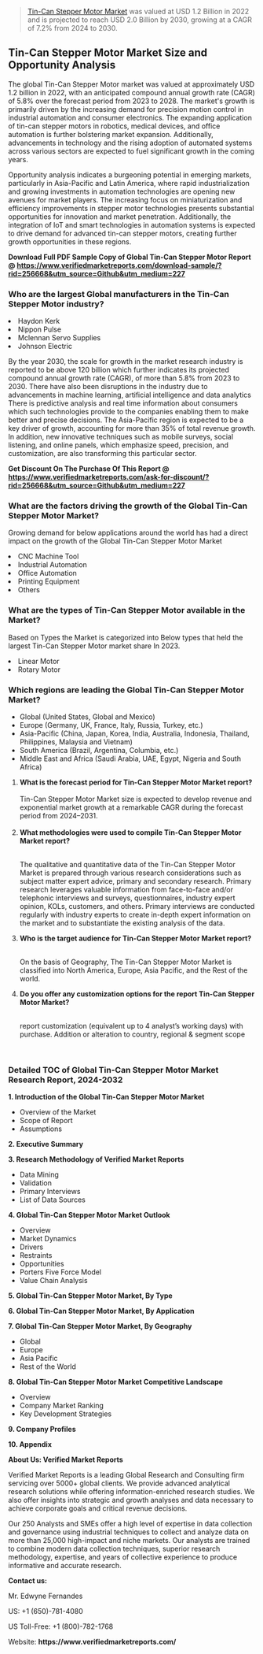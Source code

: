 <blockquote><p><p><a href="https://www.verifiedmarketreports.com/download-sample/?rid=256668&utm_source=Github&utm_medium=227" target="_blank">Tin-Can Stepper Motor Market</a> was valued at USD 1.2 Billion in 2022 and is projected to reach USD 2.0 Billion by 2030, growing at a CAGR of 7.2% from 2024 to 2030.</p></blockquote><p><h2>Tin-Can Stepper Motor Market Size and Opportunity Analysis</h2><p>The global Tin-Can Stepper Motor market was valued at approximately USD 1.2 billion in 2022, with an anticipated compound annual growth rate (CAGR) of 5.8% over the forecast period from 2023 to 2028. The market's growth is primarily driven by the increasing demand for precision motion control in industrial automation and consumer electronics. The expanding application of tin-can stepper motors in robotics, medical devices, and office automation is further bolstering market expansion. Additionally, advancements in technology and the rising adoption of automated systems across various sectors are expected to fuel significant growth in the coming years.</p><p>Opportunity analysis indicates a burgeoning potential in emerging markets, particularly in Asia-Pacific and Latin America, where rapid industrialization and growing investments in automation technologies are opening new avenues for market players. The increasing focus on miniaturization and efficiency improvements in stepper motor technologies presents substantial opportunities for innovation and market penetration. Additionally, the integration of IoT and smart technologies in automation systems is expected to drive demand for advanced tin-can stepper motors, creating further growth opportunities in these regions.</p></p><p class=""><strong>Download Full PDF Sample Copy of Global Tin-Can Stepper Motor Report @ <a href="https://www.verifiedmarketreports.com/download-sample/?rid=256668&amp;utm_source=Github&amp;utm_medium=227" target="_blank">https://www.verifiedmarketreports.com/download-sample/?rid=256668&amp;utm_source=Github&amp;utm_medium=227</a></strong></p><h3 id="" class="">Who are the largest Global manufacturers in the Tin-Can Stepper Motor industry?</h3><p><li>Haydon Kerk</li><li> Nippon Pulse</li><li> Mclennan Servo Supplies</li><li> Johnson Electric</li></p><div class=""><div class="" dir="" data-message-author-role="" data-message-id="" data-message-model-slug=""><div class=""><div class=""><div class=""><div class="" dir="" data-message-author-role="" data-message-id="" data-message-model-slug=""><div class=""><div class=""><p>By the year 2030, the scale for growth in the market research industry is reported to be above 120 billion which further indicates its projected compound annual growth rate (CAGR), of more than 5.8% from 2023 to 2030. There have also been disruptions in the industry due to advancements in machine learning, artificial intelligence and data analytics There is predictive analysis and real time information about consumers which such technologies provide to the companies enabling them to make better and precise decisions. The Asia-Pacific region is expected to be a key driver of growth, accounting for more than 35% of total revenue growth. In addition, new innovative techniques such as mobile surveys, social listening, and online panels, which emphasize speed, precision, and customization, are also transforming this particular sector.</p><p><strong>Get Discount On The Purchase Of This Report @&nbsp; <a href="https://www.verifiedmarketreports.com/ask-for-discount/?rid=256668&amp;utm_source=Github&amp;utm_medium=227" target="_blank">https://www.verifiedmarketreports.com/ask-for-discount/?rid=256668&amp;utm_source=Github&amp;utm_medium=227</a></strong></p></div></div></div></div></div></div></div></div><h3 id="" class="">What are the factors driving the growth of the Global Tin-Can Stepper Motor Market?</h3><p id="" class="">Growing demand for below applications around the world has had a direct impact on the growth of the Global Tin-Can Stepper Motor Market</p><p id="" class=""><li>CNC Machine Tool</li><li> Industrial Automation</li><li> Office Automation</li><li> Printing Equipment</li><li> Others</li></p><h3 id="" class="">What are the types of Tin-Can Stepper Motor available in the Market?</h3><p id="" class="">Based on Types the Market is categorized into Below types that held the largest Tin-Can Stepper Motor market share In 2023.</p><p id="" class=""><li>Linear Motor</li><li> Rotary Motor</li></p><h3 id="" class="">Which regions are leading the Global Tin-Can Stepper Motor Market?</h3><ul><li>Global (United States, Global and Mexico)</li><li>Europe (Germany, UK, France, Italy, Russia, Turkey, etc.)</li><li>Asia-Pacific (China, Japan, Korea, India, Australia, Indonesia, Thailand, Philippines, Malaysia and Vietnam)</li><li>South America (Brazil, Argentina, Columbia, etc.)</li><li>Middle East and Africa (Saudi Arabia, UAE, Egypt, Nigeria and South Africa)</li></ul><p><ol><li><strong>What is the forecast period for Tin-Can Stepper Motor Market report?<br /></strong><br /><span data-sheets-root="1" data-sheets-value="{&quot;1&quot;:2,&quot;2&quot;:&quot;XXXX size is expected to develop revenue and exponential market growth at a remarkable CAGR during the forecast period from 2024&ndash;2030.&quot;}" data-sheets-userformat="{&quot;2&quot;:12674,&quot;4&quot;:{&quot;1&quot;:2,&quot;2&quot;:16776960},&quot;10&quot;:2,&quot;11&quot;:0,&quot;15&quot;:&quot;Arial&quot;,&quot;16&quot;:12}">Tin-Can Stepper Motor Market size is expected to develop revenue and exponential market growth at a remarkable CAGR during the forecast period from 2024&ndash;2031.</span><br /><br /></li><li><strong>What methodologies were used to compile Tin-Can Stepper Motor Market report?<br /><br /></strong><p>The qualitative and quantitative data of the&nbsp;Tin-Can Stepper Motor Market is prepared through various research considerations such as subject matter expert advice, primary and secondary research. Primary research leverages valuable information from face-to-face and/or telephonic interviews and surveys, questionnaires, industry expert opinion, KOLs, customers, and others. Primary interviews are conducted regularly with industry experts to create in-depth expert information on the market and to substantiate the existing analysis of the data.&nbsp;</p></li><li><strong>Who is the target audience for Tin-Can Stepper Motor Market report?<br /><br /></strong><p>On the basis of Geography, The&nbsp;Tin-Can Stepper Motor Market is classified into North America, Europe, Asia Pacific, and the Rest of the world.</p></li><li><strong>Do you offer any customization options for the report Tin-Can Stepper Motor Market?<br /><br /></strong><p>report customization (equivalent up to 4 analyst&rsquo;s working days) with purchase. Addition or alteration to country, regional &amp; segment scope</p><p>&nbsp;</p></li></ol></p><h3 id="" class="">Detailed TOC of Global Tin-Can Stepper Motor Market Research Report, 2024-2032</h3><p id="" class=""><strong>1. Introduction of the Global Tin-Can Stepper Motor Market</strong></p><ul><li>Overview of the Market</li><li>Scope of Report</li><li>Assumptions</li></ul><p id="" class=""><strong>2. Executive Summary</strong></p><p id="" class=""><strong>3. Research Methodology of&nbsp;Verified Market Reports</strong></p><ul><li>Data Mining</li><li>Validation</li><li>Primary Interviews</li><li>List of Data Sources</li></ul><p id="" class=""><strong>4. Global Tin-Can Stepper Motor Market Outlook</strong></p><ul><li>Overview</li><li>Market Dynamics</li><li>Drivers</li><li>Restraints</li><li>Opportunities</li><li>Porters Five Force Model</li><li>Value Chain Analysis</li></ul><p id="" class=""><strong>5. Global Tin-Can Stepper Motor Market, By&nbsp;Type</strong></p><p id="" class=""><strong>6. Global Tin-Can Stepper Motor Market, By Application</strong></p><p id="" class=""><strong>7. Global Tin-Can Stepper Motor Market, By Geography</strong></p><ul><li>Global</li><li>Europe</li><li>Asia Pacific</li><li>Rest of the World</li></ul><p id="" class=""><strong>8. Global Tin-Can Stepper Motor Market Competitive Landscape</strong></p><ul><li>Overview</li><li>Company Market Ranking</li><li>Key Development Strategies</li></ul><p id="" class=""><strong>9. Company Profiles</strong></p><p id="" class=""><strong>10. Appendix</strong></p><p id="" class=""><strong>About Us: Verified Market Reports</strong></p><p id="" class="">Verified Market Reports is a leading Global Research and Consulting firm servicing over 5000+ global clients. We provide advanced analytical research solutions while offering information-enriched research studies. We also offer insights into strategic and growth analyses and data necessary to achieve corporate goals and critical revenue decisions.</p><p id="" class="">Our 250 Analysts and SMEs offer a high level of expertise in data collection and governance using industrial techniques to collect and analyze data on more than 25,000 high-impact and niche markets. Our analysts are trained to combine modern data collection techniques, superior research methodology, expertise, and years of collective experience to produce informative and accurate research.</p><p id="" class=""><strong>Contact us:</strong></p><p id="" class="">Mr. Edwyne Fernandes</p><p id="" class="">US: +1 (650)-781-4080</p><p id="" class="">US Toll-Free: +1 (800)-782-1768</p><p id="" class="">Website: <a target="" data-test-app-aware-link=""><strong>https://www.verifiedmarketreports.com/</strong></a></p>
